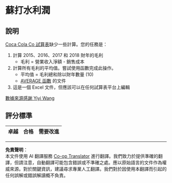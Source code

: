 <!--
CO_OP_TRANSLATOR_METADATA:
{
  "original_hash": "f824bfdb8b12d33293913f76f5c787c5",
  "translation_date": "2025-08-27T08:41:51+00:00",
  "source_file": "2-Working-With-Data/06-non-relational/assignment.md",
  "language_code": "mo"
}
-->
# 蘇打水利潤

## 說明

[Coca Cola Co 試算表](../../../../2-Working-With-Data/06-non-relational/CocaColaCo.xlsx)缺少一些計算。您的任務是：

1. 計算 2015、2016、2017 和 2018 財年的毛利
    - 毛利 = 營業收入淨額 - 銷售成本
1. 計算所有毛利的平均值。嘗試使用函數完成此操作。
    - 平均值 = 毛利總和除以財年數量 (10)
    - [AVERAGE 函數](https://support.microsoft.com/en-us/office/average-function-047bac88-d466-426c-a32b-8f33eb960cf6) 的文件
1. 這是一個 Excel 文件，但應該可以在任何試算表平台上編輯

[數據來源感謝 Yiyi Wang](https://www.kaggle.com/yiyiwang0826/cocacola-excel)

## 評分標準

卓越 | 合格 | 需要改進
--- | --- | --- |

---

**免責聲明**：  
本文件使用 AI 翻譯服務 [Co-op Translator](https://github.com/Azure/co-op-translator) 進行翻譯。我們致力於提供準確的翻譯，但請注意，自動翻譯可能包含錯誤或不準確之處。應以原始語言的文件作為權威來源。對於關鍵資訊，建議尋求專業人工翻譯。我們對於因使用本翻譯而引起的任何誤解或錯誤解讀概不負責。
